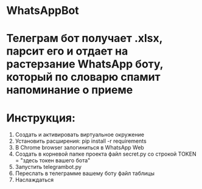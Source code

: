 # WhatsAppBot
# Телеграм бот получает .xlsx, парсит его и отдает на растерзание WhatsApp боту, который по словарю спамит напоминание о приеме
# Инструкция:
1. Создать и активировать виртуальное окружение
2. Установить расширения: pip install -r requirements
3. В Chrome browser залогиниться в WhatsApp Web
4. Создать в корневой папке проекта файл secret.py 
    со строкой TOKEN = "здесь токен вашего бота"
5. Запустить telegrambot.py
6. Переслать в телеграмме вашему боту файл таблицы
7. Наслаждаться